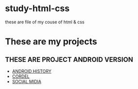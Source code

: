 # study-html-css
these are file of my couse of html &amp; css
<h1>These are my projects</h1>
<h2>THESE ARE PROJECT ANDROID VERSION</h2>
<ul>
    <li><a href="https://claudiobentodala.github.io/HTMLCSS/android/">ANDROID HISTORY<a>
    <li><a href="https://claudiobentodala.github.io/HTMLCSS/cordel">CORDEL<a>
    <li><a href="https://claudiobentodala.github.io/HTMLCSS/social">SOCIAL MIDIA<a>
</ul>